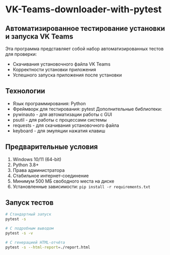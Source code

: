 # VK-Teams-downloader-with-pytest
## Автоматизированное тестирование установки и запуска VK Teams
Эта программа представляет собой набор автоматизированных тестов для проверки:
- Скачивания установочного файла VK Teams
- Корректности установки приложения
- Успешного запуска приложения после установки

## Технологии
- Язык программирования: Python
- Фреймворк для тестирования: pytest
Дополнительные библиотеки:
- pywinauto - для автоматизации работы с GUI
- psutil - для работы с процессами системы
- requests - для скачивания установочного файла
- keyboard - для эмуляции нажатия клавиш

## Предварительные условия
1. Windows 10/11 (64-bit)
2. Python 3.8+
3. Права администратора
4. Стабильное интернет-соединение
5. Минимум 500 МБ свободного места на диске
6. Установленные зависимости: `pip install -r requirements.txt`

## Запуск тестов
```bash
# Стандартный запуск
pytest -s

# С подробным выводом
pytest -s -v

# С генерацией HTML-отчёта
pytest -s --html-report=./report.html
